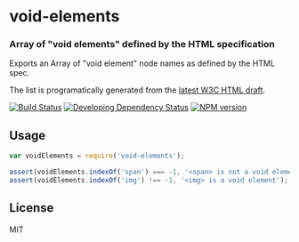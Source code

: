 void-elements
==============

### Array of "void elements" defined by the HTML specification

Exports an Array of "void element" node names as defined by the HTML spec.

The list is programatically generated from the [latest W3C HTML draft](http://www.w3.org/html/wg/drafts/html/master/syntax.html#void-elements).

[![Build Status](https://img.shields.io/travis/hbsjs/void-elements/master.svg?style=flat)](https://travis-ci.org/hbsjs/void-elements)
[![Developing Dependency Status](https://img.shields.io/david/dev/hbsjs/void-elements.svg?style=flat)](https://david-dm.org/hbsjs/void-elements#info=devDependencies)
[![NPM version](https://img.shields.io/npm/v/void-elements.svg?style=flat)](https://www.npmjs.org/package/void-elements)

Usage
-----

```js
var voidElements = require('void-elements');

assert(voidElements.indexOf('span') === -1, '<span> is not a void element');
assert(voidElements.indexOf('img') !== -1, '<img> is a void element');
```

License
-------

MIT
